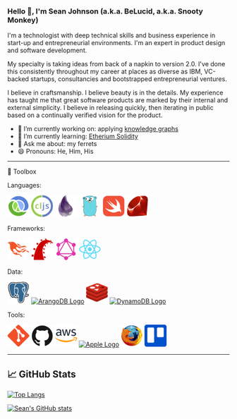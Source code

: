 ### Hello 👋, I'm Sean Johnson (a.k.a. BeLucid, a.k.a. Snooty Monkey)

I'm a technologist with deep technical skills and business experience in start-up and entrepreneurial environments. I'm an expert in product design and software development.

My specialty is taking ideas from back of a napkin to version 2.0. I've done this consistently throughout my career at places as diverse as IBM, VC-backed startups, consultancies and bootstrapped entrepreneurial ventures.

I believe in craftsmanship. I believe beauty is in the details. My experience has taught me that great software products are marked by their internal and external simplicity. I believe in releasing quickly, then iterating in public based on a continually verified vision for the product.

- 🔭 I’m currently working on: applying [knowledge graphs](https://www.ontotext.com/knowledgehub/fundamentals/what-is-a-knowledge-graph/)
- 🌱 I’m currently learning: [Etherium Solidity](https://github.com/ethereum/solidity)
- 💬 Ask me about: my ferrets
- 😄 Pronouns: He, Him, His
<!--- 👯 I’m looking to collaborate on ... -->
<!-- - 🤔 I’m looking for help with ... -->
<!-- - 📫 How to reach me: ... -->
<!-- - ⚡ Fun fact: ... -->

---

🧰 Toolbox

Languages:

<a href="https://clojure.org/" title="Clojrue"><img src="https://raw.githubusercontent.com/devicons/devicon/master/icons/clojure/clojure-original.svg" alt="Clojure Logo" width="50" height="50"/></a> <a href="https://clojurescript.org/" title="ClojureScript"><img src="https://raw.githubusercontent.com/devicons/devicon/master/icons/clojurescript/clojurescript-original.svg" alt="ClojureScript Logo" width="50" height="50"/></a> <a href="https://elixir-lang.org/" title="Elixir"><img src="https://raw.githubusercontent.com/devicons/devicon/master/icons/elixir/elixir-original.svg" alt="Elixir Logo" width="50" height="50"/></a> <a href="https://golang.org/" title="Go Lang"><img src="https://github.com/devicons/devicon/blob/master/icons/go/go-original.svg" alt="Go Lang Logo" width="50" height="50"/></a> <a href="https://developer.apple.com/swift/" title="Swift"><img src="https://raw.githubusercontent.com/devicons/devicon/master/icons/swift/swift-original.svg" alt="Swift Logo" width="50" height="50"/></a> <a href="https://www.ruby-lang.org/" title="Ruby"><img src="https://raw.githubusercontent.com/devicons/devicon/master/icons/ruby/ruby-original.svg" alt="Ruby Logo" width="50" height="50"/></a>

Frameworks:

<a href="https://www.phoenixframework.org/" title="Phoenix"><img src="https://raw.githubusercontent.com/devicons/devicon/master/icons/phoenix/phoenix-original.svg" alt="Pheonix Logo" width="50" height="50"/></a> <a href="https://rubyonrails.org/" title="Ruby on Rails"><img src="https://raw.githubusercontent.com/devicons/devicon/master/icons/rails/rails-plain.svg" alt="Rails Logo" width="50" height="50"/></a> <a href="https://graphql.org/" title="GraphQL"><img src="https://raw.githubusercontent.com/devicons/devicon/master/icons/graphql/graphql-plain.svg" alt="GraphQL Logo" width="50" height="50"/></a> <a href="https://reactjs.org/" title="React"><img src="https://raw.githubusercontent.com/devicons/devicon/master/icons/react/react-original.svg" alt="React Logo" width="50" height="50"/></a>

Data:

<a href="https://www.postgresql.org/" title="PostgreSQL"><img src="https://raw.githubusercontent.com/devicons/devicon/master/icons/postgresql/postgresql-original.svg" alt="PostgreSQL Logo" width="50" height="50"/></a> <a href="https://www.arangodb.com/" title="ArangoDB"><img src="https://cdn.worldvectorlogo.com/logos/arangodb.svg" alt="ArangoDB Logo" width="75" height="50"/></a> <a href="https://redis.io/" title="Redis"><img src="https://raw.githubusercontent.com/devicons/devicon/master/icons/redis/redis-original.svg" alt="Redis Logo" width="50" height="50"/></a> <a href="https://aws.amazon.com/dynamodb/" title="DynamoDB"><img src="https://upload.wikimedia.org/wikipedia/commons/f/fd/DynamoDB.png" alt="DynamoDB Logo" width="50" height="50"/></a>

Tools:

<a href="https://git-scm.com/" title="Git"><img src="https://raw.githubusercontent.com/devicons/devicon/master/icons/git/git-original.svg" alt="Git Logo" width="50" height="50"/></a> <a href="https://github.com/" title="GitHub"><img src="https://raw.githubusercontent.com/devicons/devicon/master/icons/github/github-original.svg" alt="GitHub Logo" width="50" height="50"/></a> <a href="https://aws.amazon.com/" title="Amazon Web Services"><img src="https://github.com/devicons/devicon/blob/master/icons/amazonwebservices/amazonwebservices-original.svg" alt="Amazon Web Services Logo" width="50" height="50"/></a> <a href="https://www.apple.com/macos" title="macOS"><img src="https://cdn.worldvectorlogo.com/logos/macos.svg" alt="Apple Logo" width="75" height="50"/></a> <a href="https://www.mozilla.org/en-US/firefox/new/" title="Firefox"><img src="https://github.com/devicons/devicon/blob/master/icons/firefox/firefox-original.svg" alt="Firefox Logo" width="50" height="50"/></a> <a href="https://trello.com/" title="Trello"><img src="https://raw.githubusercontent.com/devicons/devicon/master/icons/trello/trello-plain.svg" alt="Trello Logo" width="50" height="50"/></a>

---

## &#x1f4c8; GitHub Stats

[![Top Langs](https://github-readme-stats.vercel.app/api/top-langs/?username=belucid&hide=html,css&theme=slateorange)](https://github.com/anuraghazra/github-readme-stats)

[![Sean's GitHub stats](https://github-readme-stats.vercel.app/api?username=belucid&theme=slateorange)](https://github.com/anuraghazra/github-readme-stats)
